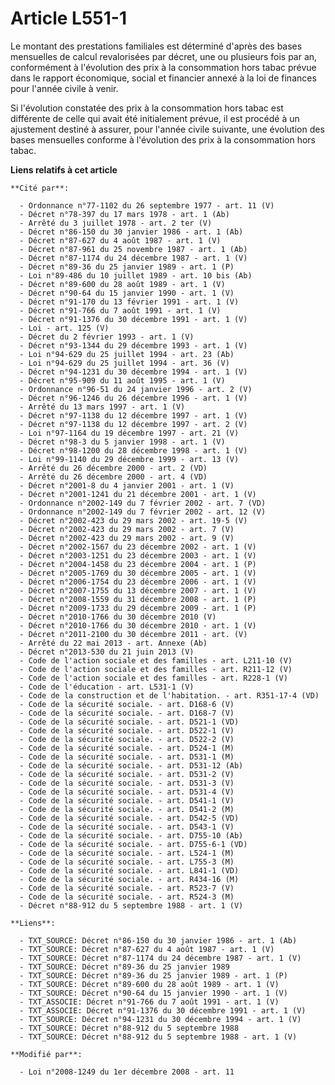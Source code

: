 # Article L551-1

Le montant des prestations familiales                       est déterminé d'après des bases mensuelles de calcul revalorisées
par décret, une ou plusieurs fois par an, conformément à l'évolution des prix à la consommation hors tabac prévue dans le
rapport économique, social et financier annexé à la loi de finances pour l'année civile à venir. 

Si l'évolution constatée des prix à la consommation hors tabac est différente de celle qui avait été initialement prévue, il
est procédé à un ajustement destiné à assurer, pour l'année civile suivante, une évolution des bases mensuelles conforme à
l'évolution des prix à la consommation hors tabac.

**Liens relatifs à cet article**

	**Cité par**:

	  - Ordonnance n°77-1102 du 26 septembre 1977 - art. 11 (V)
	  - Décret n°78-397 du 17 mars 1978 - art. 1 (Ab)
	  - Arrêté du 3 juillet 1978 - art. 2 ter (V)
	  - Décret n°86-150 du 30 janvier 1986 - art. 1 (Ab)
	  - Décret n°87-627 du 4 août 1987 - art. 1 (V)
	  - Décret n°87-961 du 25 novembre 1987 - art. 1 (Ab)
	  - Décret n°87-1174 du 24 décembre 1987 - art. 1 (V)
	  - Décret n°89-36 du 25 janvier 1989 - art. 1 (P)
	  - Loi n°89-486 du 10 juillet 1989 - art. 10 bis (Ab)
	  - Décret n°89-600 du 28 août 1989 - art. 1 (V)
	  - Décret n°90-64 du 15 janvier 1990 - art. 1 (V)
	  - Décret n°91-170 du 13 février 1991 - art. 1 (V)
	  - Décret n°91-766 du 7 août 1991 - art. 1 (V)
	  - Décret n°91-1376 du 30 décembre 1991 - art. 1 (V)
	  - Loi - art. 125 (V)
	  - Décret du 2 février 1993 - art. 1 (V)
	  - Décret n°93-1344 du 29 décembre 1993 - art. 1 (V)
	  - Loi n°94-629 du 25 juillet 1994 - art. 23 (Ab)
	  - Loi n°94-629 du 25 juillet 1994 - art. 36 (V)
	  - Décret n°94-1231 du 30 décembre 1994 - art. 1 (V)
	  - Décret n°95-909 du 11 août 1995 - art. 1 (V)
	  - Ordonnance n°96-51 du 24 janvier 1996 - art. 2 (V)
	  - Décret n°96-1246 du 26 décembre 1996 - art. 1 (V)
	  - Arrêté du 13 mars 1997 - art. 1 (V)
	  - Décret n°97-1138 du 12 décembre 1997 - art. 1 (V)
	  - Décret n°97-1138 du 12 décembre 1997 - art. 2 (V)
	  - Loi n°97-1164 du 19 décembre 1997 - art. 21 (V)
	  - Décret n°98-3 du 5 janvier 1998 - art. 1 (V)
	  - Décret n°98-1200 du 28 décembre 1998 - art. 1 (V)
	  - Loi n°99-1140 du 29 décembre 1999 - art. 13 (V)
	  - Arrêté du 26 décembre 2000 - art. 2 (VD)
	  - Arrêté du 26 décembre 2000 - art. 4 (VD)
	  - Décret n°2001-8 du 4 janvier 2001 - art. 1 (V)
	  - Décret n°2001-1241 du 21 décembre 2001 - art. 1 (V)
	  - Ordonnance n°2002-149 du 7 février 2002 - art. 7 (VD)
	  - Ordonnance n°2002-149 du 7 février 2002 - art. 12 (V)
	  - Décret n°2002-423 du 29 mars 2002 - art. 19-5 (V)
	  - Décret n°2002-423 du 29 mars 2002 - art. 7 (V)
	  - Décret n°2002-423 du 29 mars 2002 - art. 9 (V)
	  - Décret n°2002-1567 du 23 décembre 2002 - art. 1 (V)
	  - Décret n°2003-1251 du 23 décembre 2003 - art. 1 (V)
	  - Décret n°2004-1458 du 23 décembre 2004 - art. 1 (P)
	  - Décret n°2005-1769 du 30 décembre 2005 - art. 1 (V)
	  - Décret n°2006-1754 du 23 décembre 2006 - art. 1 (V)
	  - Décret n°2007-1755 du 13 décembre 2007 - art. 1 (V)
	  - Décret n°2008-1559 du 31 décembre 2008 - art. 1 (P)
	  - Décret n°2009-1733 du 29 décembre 2009 - art. 1 (P)
	  - Décret n°2010-1766 du 30 décembre 2010 (V)
	  - Décret n°2010-1766 du 30 décembre 2010 - art. 1 (V)
	  - Décret n°2011-2100 du 30 décembre 2011 - art. (V)
	  - Arrêté du 22 mai 2013 - art. Annexe (Ab)
	  - Décret n°2013-530 du 21 juin 2013 (V)
	  - Code de l'action sociale et des familles - art. L211-10 (V)
	  - Code de l'action sociale et des familles - art. R211-12 (V)
	  - Code de l'action sociale et des familles - art. R228-1 (V)
	  - Code de l'éducation - art. L531-1 (V)
	  - Code de la construction et de l'habitation. - art. R351-17-4 (VD)
	  - Code de la sécurité sociale. - art. D168-6 (V)
	  - Code de la sécurité sociale. - art. D168-7 (V)
	  - Code de la sécurité sociale. - art. D521-1 (VD)
	  - Code de la sécurité sociale. - art. D522-1 (V)
	  - Code de la sécurité sociale. - art. D522-2 (V)
	  - Code de la sécurité sociale. - art. D524-1 (M)
	  - Code de la sécurité sociale. - art. D531-1 (M)
	  - Code de la sécurité sociale. - art. D531-12 (Ab)
	  - Code de la sécurité sociale. - art. D531-2 (V)
	  - Code de la sécurité sociale. - art. D531-3 (V)
	  - Code de la sécurité sociale. - art. D531-4 (V)
	  - Code de la sécurité sociale. - art. D541-1 (V)
	  - Code de la sécurité sociale. - art. D541-2 (M)
	  - Code de la sécurité sociale. - art. D542-5 (VD)
	  - Code de la sécurité sociale. - art. D543-1 (V)
	  - Code de la sécurité sociale. - art. D755-10 (Ab)
	  - Code de la sécurité sociale. - art. D755-6-1 (VD)
	  - Code de la sécurité sociale. - art. L524-1 (M)
	  - Code de la sécurité sociale. - art. L755-3 (M)
	  - Code de la sécurité sociale. - art. L841-1 (VD)
	  - Code de la sécurité sociale. - art. R434-16 (M)
	  - Code de la sécurité sociale. - art. R523-7 (V)
	  - Code de la sécurité sociale. - art. R524-3 (M)
	  - Décret n°88-912 du 5 septembre 1988 - art. 1 (V)

	**Liens**:

	  - TXT_SOURCE: Décret n°86-150 du 30 janvier 1986 - art. 1 (Ab)
	  - TXT_SOURCE: Décret n°87-627 du 4 août 1987 - art. 1 (V)
	  - TXT_SOURCE: Décret n°87-1174 du 24 décembre 1987 - art. 1 (V)
	  - TXT_SOURCE: Décret n°89-36 du 25 janvier 1989
	  - TXT_SOURCE: Décret n°89-36 du 25 janvier 1989 - art. 1 (P)
	  - TXT_SOURCE: Décret n°89-600 du 28 août 1989 - art. 1 (V)
	  - TXT_SOURCE: Décret n°90-64 du 15 janvier 1990 - art. 1 (V)
	  - TXT_ASSOCIE: Décret n°91-766 du 7 août 1991 - art. 1 (V)
	  - TXT_ASSOCIE: Décret n°91-1376 du 30 décembre 1991 - art. 1 (V)
	  - TXT_SOURCE: Décret n°94-1231 du 30 décembre 1994 - art. 1 (V)
	  - TXT_SOURCE: Décret n°88-912 du 5 septembre 1988
	  - TXT_SOURCE: Décret n°88-912 du 5 septembre 1988 - art. 1 (V)

	**Modifié par**:

	  - Loi n°2008-1249 du 1er décembre 2008 - art. 11
